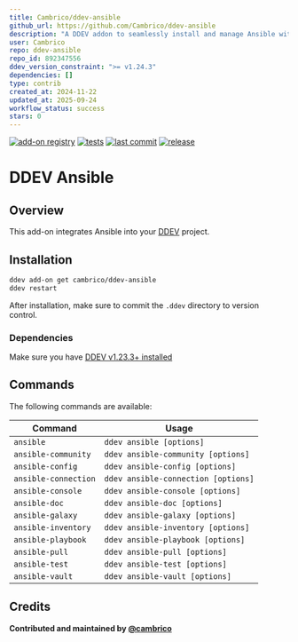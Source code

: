 ```yaml
---
title: Cambrico/ddev-ansible
github_url: https://github.com/Cambrico/ddev-ansible
description: "A DDEV addon to seamlessly install and manage Ansible within your DDEV environment. Simplifies the integration of Ansible for local development and automation tasks."
user: Cambrico
repo: ddev-ansible
repo_id: 892347556
ddev_version_constraint: ">= v1.24.3"
dependencies: []
type: contrib
created_at: 2024-11-22
updated_at: 2025-09-24
workflow_status: success
stars: 0
---
```


[![add-on registry](https://img.shields.io/badge/DDEV-Add--on_Registry-blue)](https://addons.ddev.com)
[![tests](https://github.com/cambrico/ddev-ansible/actions/workflows/tests.yml/badge.svg?branch=main)](https://github.com/cambrico/ddev-ansible/actions/workflows/tests.yml?query=branch%3Amain)
[![last commit](https://img.shields.io/github/last-commit/cambrico/ddev-ansible)](https://github.com/cambrico/ddev-ansible/commits)
[![release](https://img.shields.io/github/v/release/cambrico/ddev-ansible)](https://github.com/cambrico/ddev-ansible/releases/latest)

# DDEV Ansible

## Overview

This add-on integrates Ansible into your [DDEV](https://ddev.com/) project.

## Installation

```bash
ddev add-on get cambrico/ddev-ansible
ddev restart
```

After installation, make sure to commit the `.ddev` directory to version control.

### Dependencies
Make sure you have [DDEV v1.23.3+ installed](https://ddev.readthedocs.io/en/latest/users/install/ddev-installation/)

## Commands

The following commands are available:

| Command              | Usage                               |
|----------------------|-------------------------------------|
| `ansible`            | `ddev ansible [options]`            |
| `ansible-community`  | `ddev ansible-community [options]`  |
| `ansible-config`     | `ddev ansible-config [options]`     |
| `ansible-connection` | `ddev ansible-connection [options]` |
| `ansible-console`    | `ddev ansible-console [options]`    |
| `ansible-doc`        | `ddev ansible-doc [options]`        |
| `ansible-galaxy`     | `ddev ansible-galaxy [options]`     |
| `ansible-inventory`  | `ddev ansible-inventory [options]`  |
| `ansible-playbook`   | `ddev ansible-playbook [options]`   |
| `ansible-pull`       | `ddev ansible-pull [options]`       |
| `ansible-test`       | `ddev ansible-test [options]`       |
| `ansible-vault`      | `ddev ansible-vault [options]`      |

## Credits

**Contributed and maintained by [@cambrico](https://github.com/cambrico)**
